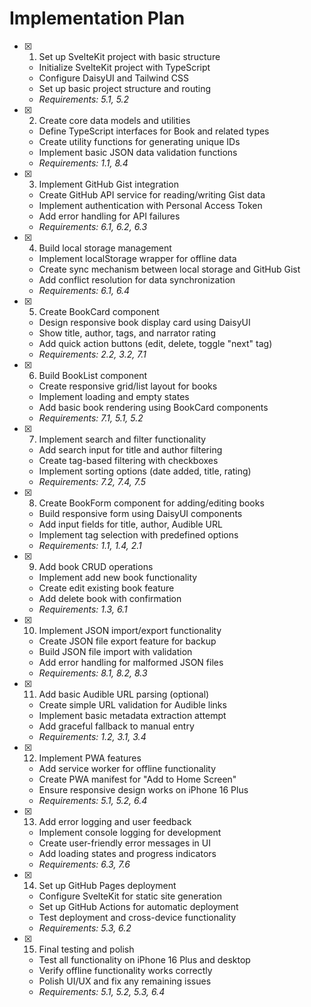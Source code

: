 # Implementation Plan

- [x] 1. Set up SvelteKit project with basic structure
  - Initialize SvelteKit project with TypeScript
  - Configure DaisyUI and Tailwind CSS
  - Set up basic project structure and routing
  - _Requirements: 5.1, 5.2_

- [x] 2. Create core data models and utilities
  - Define TypeScript interfaces for Book and related types
  - Create utility functions for generating unique IDs
  - Implement basic JSON data validation functions
  - _Requirements: 1.1, 8.4_

- [x] 3. Implement GitHub Gist integration
  - Create GitHub API service for reading/writing Gist data
  - Implement authentication with Personal Access Token
  - Add error handling for API failures
  - _Requirements: 6.1, 6.2, 6.3_

- [x] 4. Build local storage management
  - Implement localStorage wrapper for offline data
  - Create sync mechanism between local storage and GitHub Gist
  - Add conflict resolution for data synchronization
  - _Requirements: 6.1, 6.4_

- [x] 5. Create BookCard component
  - Design responsive book display card using DaisyUI
  - Show title, author, tags, and narrator rating
  - Add quick action buttons (edit, delete, toggle "next" tag)
  - _Requirements: 2.2, 3.2, 7.1_

- [x] 6. Build BookList component
  - Create responsive grid/list layout for books
  - Implement loading and empty states
  - Add basic book rendering using BookCard components
  - _Requirements: 7.1, 5.1, 5.2_

- [x] 7. Implement search and filter functionality
  - Add search input for title and author filtering
  - Create tag-based filtering with checkboxes
  - Implement sorting options (date added, title, rating)
  - _Requirements: 7.2, 7.4, 7.5_

- [x] 8. Create BookForm component for adding/editing books
  - Build responsive form using DaisyUI components
  - Add input fields for title, author, Audible URL
  - Implement tag selection with predefined options
  - _Requirements: 1.1, 1.4, 2.1_

- [x] 9. Add book CRUD operations
  - Implement add new book functionality
  - Create edit existing book feature
  - Add delete book with confirmation
  - _Requirements: 1.3, 6.1_

- [x] 10. Implement JSON import/export functionality
  - Create JSON file export feature for backup
  - Build JSON file import with validation
  - Add error handling for malformed JSON files
  - _Requirements: 8.1, 8.2, 8.3_

- [x] 11. Add basic Audible URL parsing (optional)
  - Create simple URL validation for Audible links
  - Implement basic metadata extraction attempt
  - Add graceful fallback to manual entry
  - _Requirements: 1.2, 3.1, 3.4_

- [x] 12. Implement PWA features
  - Add service worker for offline functionality
  - Create PWA manifest for "Add to Home Screen"
  - Ensure responsive design works on iPhone 16 Plus
  - _Requirements: 5.1, 5.2, 6.4_

- [x] 13. Add error logging and user feedback
  - Implement console logging for development
  - Create user-friendly error messages in UI
  - Add loading states and progress indicators
  - _Requirements: 6.3, 7.6_

- [x] 14. Set up GitHub Pages deployment
  - Configure SvelteKit for static site generation
  - Set up GitHub Actions for automatic deployment
  - Test deployment and cross-device functionality
  - _Requirements: 5.3, 6.2_

- [x] 15. Final testing and polish
  - Test all functionality on iPhone 16 Plus and desktop
  - Verify offline functionality works correctly
  - Polish UI/UX and fix any remaining issues
  - _Requirements: 5.1, 5.2, 5.3, 6.4_